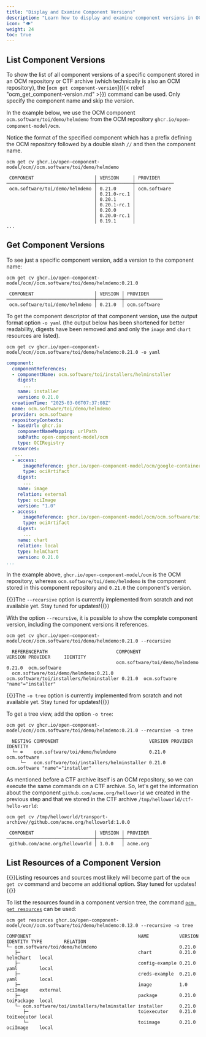 ```yaml
---
title: "Display and Examine Component Versions"
description: "Learn how to display and examine component versions in OCM."
icon: "👁️"
weight: 24
toc: true
---
```


## List Component Versions

To show the list of all component versions of a specific component stored in an OCM repository or CTF archive (which technically is also an OCM repository), the [`ocm get component-version`]({{< relref "ocm_get_component-version.md" >}}) command can be used. Only specify the component name and skip the version.

In the example below, we use the OCM component `ocm.software/toi/demo/helmdemo` from the OCM repository `ghcr.io/open-component-model/ocm`.

Notice the format of the specified component which has a prefix defining the OCM repository followed by a double slash `//` and then the component name.

```shell
ocm get cv ghcr.io/open-component-model/ocm//ocm.software/toi/demo/helmdemo
```

```shell
 COMPONENT                      │ VERSION     │ PROVIDER
────────────────────────────────┼─────────────┼──────────────
 ocm.software/toi/demo/helmdemo │ 0.21.0      │ ocm.software
                                │ 0.21.0-rc.1 │
                                │ 0.20.1      │
                                │ 0.20.1-rc.1 │
                                │ 0.20.0      │
                                │ 0.20.0-rc.1 │
                                │ 0.19.1      │
...
```

## Get Component Versions

To see just a specific component version, add a version to the component name:

```shell
ocm get cv ghcr.io/open-component-model/ocm//ocm.software/toi/demo/helmdemo:0.21.0
```

```shell
 COMPONENT                      │ VERSION │ PROVIDER
────────────────────────────────┼─────────┼──────────────
 ocm.software/toi/demo/helmdemo │ 0.21.0  │ ocm.software
```

To get the component descriptor of that component version, use the output format option `-o yaml` (the output below has been shortened for better readability, digests have been removed and and only the `image` and `chart` resources are listed).

```shell
ocm get cv ghcr.io/open-component-model/ocm//ocm.software/toi/demo/helmdemo:0.21.0 -o yaml
```

```yaml
component:
  componentReferences:
  - componentName: ocm.software/toi/installers/helminstaller
    digest:
      ...
    name: installer
    version: 0.21.0
  creationTime: "2025-03-06T07:37:08Z"
  name: ocm.software/toi/demo/helmdemo
  provider: ocm.software
  repositoryContexts:
  - baseUrl: ghcr.io
    componentNameMapping: urlPath
    subPath: open-component-model/ocm
    type: OCIRegistry
  resources:
   ...
  - access:
      imageReference: ghcr.io/open-component-model/ocm/google-containers/echoserver:1.10@sha256:cb5c1bddd1b5665e1867a7fa1b5fa843a47ee433bbb75d4293888b71def53229
      type: ociArtifact
    digest:
      ...
    name: image
    relation: external
    type: ociImage
    version: "1.0"
  - access:
      imageReference: ghcr.io/open-component-model/ocm/ocm.software/toi/demo/helmdemo/echoserver:0.1.0@sha256:8ab41f82c9a28535f1add8ffbcd6d625a19ece63c4e921f9c8358820019d1ec2
      type: ociArtifact
    digest:
      ...
    name: chart
    relation: local
    type: helmChart
    version: 0.21.0
...
```

In the example above, `ghcr.io/open-component-model/ocm` is the OCM repository, whereas `ocm.software/toi/demo/helmdemo` is the component stored in this component repository and `0.21.0` the component's version.

{{<callout context="caution" title="Under Construction">}}The `--recursive` option is currently implemented from scratch and not available yet. Stay tuned for updates!{{</callout>}}

With the option `--recursive`, it is possible to show the complete component version, including the component versions it references.

```shell
ocm get cv ghcr.io/open-component-model/ocm//ocm.software/toi/demo/helmdemo:0.21.0 --recursive
```

```shell
  REFERENCEPATH                         COMPONENT                                 VERSION PROVIDER     IDENTITY
                                        ocm.software/toi/demo/helmdemo            0.21.0  ocm.software
  ocm.software/toi/demo/helmdemo:0.21.0 ocm.software/toi/installers/helminstaller 0.21.0  ocm.software "name"="installer"
```

{{<callout context="caution" title="Under Construction">}}The `-o tree` option is currently implemented from scratch and not available yet. Stay tuned for updates!{{</callout>}}

To get a tree view, add the option `-o tree`:

```shell
ocm get cv ghcr.io/open-component-model/ocm//ocm.software/toi/demo/helmdemo:0.21.0 --recursive -o tree
```

```shell
  NESTING COMPONENT                                 VERSION PROVIDER     IDENTITY
  └─ ⊗    ocm.software/toi/demo/helmdemo            0.21.0  ocm.software
     └─   ocm.software/toi/installers/helminstaller 0.21.0  ocm.software "name"="installer"
```

As mentioned before a CTF archive itself is an OCM repository, so we can execute the same commands on a CTF archive. So, let's get the information about the component `github.com/acme.org/helloworld` we created in the previous step and that we stored in the CTF archive `/tmp/helloworld/ctf-hello-world`:

```shell
ocm get cv /tmp/helloworld/transport-archive//github.com/acme.org/helloworld:1.0.0
```

```shell
 COMPONENT                      │ VERSION │ PROVIDER
────────────────────────────────┼─────────┼──────────
 github.com/acme.org/helloworld │ 1.0.0   │ acme.org
```

## List Resources of a Component Version

{{<callout context="caution" title="Under Construction">}}Listing resources and sources most likely will become part of the `ocm get cv` command and become an additional option. Stay tuned for updates!{{</callout>}}

To list the resources found in a component version tree, the command [`ocm get resources`](https://github.com/open-component-model/ocm/blob/main/docs/reference/ocm_get_resources.md) can be used:

```shell
ocm get resources ghcr.io/open-component-model/ocm//ocm.software/toi/demo/helmdemo:0.12.0 --recursive -o tree
```

```shell
COMPONENT                                       NAME           VERSION IDENTITY TYPE        RELATION
└─ ocm.software/toi/demo/helmdemo                              0.21.0
   ├─                                           chart          0.21.0           helmChart   local
   ├─                                           config-example 0.21.0           yaml        local
   ├─                                           creds-example  0.21.0           yaml        local
   ├─                                           image          1.0              ociImage    external
   ├─                                           package        0.21.0           toiPackage  local
   └─ ocm.software/toi/installers/helminstaller installer      0.21.0
      ├─                                        toiexecutor    0.21.0           toiExecutor local
      └─                                        toiimage       0.21.0           ociImage    local
```
